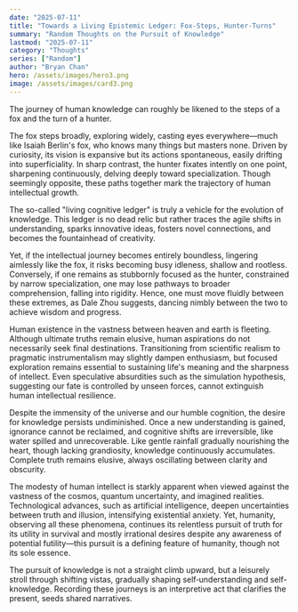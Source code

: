 ```yaml
---
date: "2025-07-11"
title: "Towards a Living Epistemic Ledger: Fox-Steps, Hunter-Turns"
summary: "Random Thoughts on the Pursuit of Knowledge"
lastmod: "2025-07-11"
category: "Thoughts"
series: ["Random"]
author: "Bryan Chan"
hero: /assets/images/hero3.png
image: /assets/images/card3.png
---
```


The journey of human knowledge can roughly be likened to the steps of a fox and the turn of a hunter.

The fox steps broadly, exploring widely, casting eyes everywhere—much like Isaiah Berlin's fox, who knows many things but masters none. Driven by curiosity, its vision is expansive but its actions spontaneous, easily drifting into superficiality. In sharp contrast, the hunter fixates intently on one point, sharpening continuously, delving deeply toward specialization. Though seemingly opposite, these paths together mark the trajectory of human intellectual growth.

The so-called "living cognitive ledger" is truly a vehicle for the evolution of knowledge. This ledger is no dead relic but rather traces the agile shifts in understanding, sparks innovative ideas, fosters novel connections, and becomes the fountainhead of creativity.

Yet, if the intellectual journey becomes entirely boundless, lingering aimlessly like the fox, it risks becoming busy idleness, shallow and rootless. Conversely, if one remains as stubbornly focused as the hunter, constrained by narrow specialization, one may lose pathways to broader comprehension, falling into rigidity. Hence, one must move fluidly between these extremes, as Dale Zhou suggests, dancing nimbly between the two to achieve wisdom and progress.

Human existence in the vastness between heaven and earth is fleeting. Although ultimate truths remain elusive, human aspirations do not necessarily seek final destinations. Transitioning from scientific realism to pragmatic instrumentalism may slightly dampen enthusiasm, but focused exploration remains essential to sustaining life's meaning and the sharpness of intellect. Even speculative absurdities such as the simulation hypothesis, suggesting our fate is controlled by unseen forces, cannot extinguish human intellectual resilience.

Despite the immensity of the universe and our humble cognition, the desire for knowledge persists undiminished. Once a new understanding is gained, ignorance cannot be reclaimed, and cognitive shifts are irreversible, like water spilled and unrecoverable. Like gentle rainfall gradually nourishing the heart, though lacking grandiosity, knowledge continuously accumulates. Complete truth remains elusive, always oscillating between clarity and obscurity.

The modesty of human intellect is starkly apparent when viewed against the vastness of the cosmos, quantum uncertainty, and imagined realities. Technological advances, such as artificial intelligence, deepen uncertainties between truth and illusion, intensifying existential anxiety. Yet, humanity, observing all these phenomena, continues its relentless pursuit of truth for its utility in survival and mostly irrational desires despite any awareness of potential futility—this pursuit is a defining feature of humanity, though not its sole essence.

The pursuit of knowledge is not a straight climb upward, but a leisurely stroll through shifting vistas, gradually shaping self‑understanding and self-knowledge. Recording these journeys is an interpretive act that clarifies the present, seeds shared narratives.
